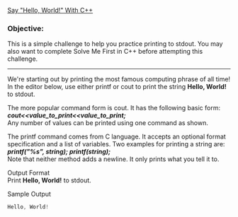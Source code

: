 [Say "Hello, World!" With C++](https://www.hackerrank.com/challenges/cpp-hello-world)

### Objective:
This is a simple challenge to help you practice printing to stdout. You may also want to complete Solve Me First in C++ before attempting this challenge.

---

We're starting out by printing the most famous computing phrase of all time! In the editor below, use either printf or cout to print the string **Hello, World!** to stdout.

The more popular command form is cout. It has the following basic form:  
***cout<<value_to_print<<value_to_print;***  
Any number of values can be printed using one command as shown.

The printf command comes from C language. It accepts an optional format specification and a list of variables. Two examples for printing a string are:  
***printf("%s", string); printf(string);***  
Note that neither method adds a newline. It only prints what you tell it to.

Output Format  
Print **Hello, World!** to stdout.


Sample Output
```cpp
Hello, World!
```
